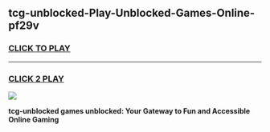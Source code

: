 
## tcg-unblocked-Play-Unblocked-Games-Online-pf29v
<h3>
<a href="https://premium76.site?title=tcg-unblocked&ref=25A">CLICK TO PLAY</a></h3>
<hr>

<h3>
<a href="https://premium76.site?title=tcg-unblocked&ref=25A">CLICK 2 PLAY</a>
  
</h3>

<a href="https://premium76.site?title=tcg-unblocked&ref=25A"><img src="https://clearcache.store/games.png"></a>


**tcg-unblocked games unblocked: Your Gateway to Fun and Accessible Online Gaming**

